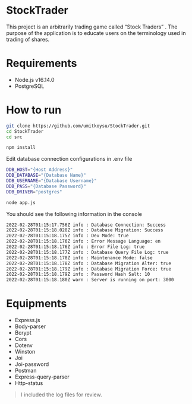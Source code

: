 # StockTrader
This project is an arbitrarily trading game called “Stock Traders” . The purpose of the application is to educate users on the terminology used in trading of shares.

# Requirements

* Node.js v16.14.0
* PostgreSQL

# How to run
```bash
git clone https://github.com/umitkoysu/StockTrader.git
cd StockTrader
cd src
```

```bash
npm install
```

Edit database connection configurations in .env file

```bash
DDB_HOST="{Host Address}"
DDB_DATABASE="{Database Name}"
DDB_USERNAME="{Database Username}"
DDB_PASS="{Database Password}"
DDB_DRIVER="postgres"
```

```bash
node app.js
```

You should see the following information in the console

```bash
2022-02-28T01:15:17.756Z info : Database Connection: Success
2022-02-28T01:15:18.028Z info : Database Migration: Success
2022-02-28T01:15:18.175Z info : Dev Mode: true
2022-02-28T01:15:18.176Z info : Error Message Language: en
2022-02-28T01:15:18.176Z info : Error File Log: true
2022-02-28T01:15:18.177Z info : Database Query File Log: true
2022-02-28T01:15:18.178Z info : Maintenance Mode: false
2022-02-28T01:15:18.178Z info : Database Migration Alter: true
2022-02-28T01:15:18.179Z info : Database Migration Force: true
2022-02-28T01:15:18.179Z info : Password Hash Salt: 10
2022-02-28T01:15:18.180Z warn : Server is running on port: 3000
```

# Equipments
* Express.js
* Body-parser
* Bcrypt
* Cors
* Dotenv
* Winston
* Joi
* Joi-password
* Postman
* Express-query-parser
* Http-status



> I included the log files for review.